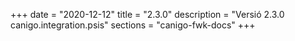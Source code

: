 +++
date        = "2020-12-12"
title       = "2.3.0"
description = "Versió 2.3.0 canigo.integration.psis"
sections    = "canigo-fwk-docs"
+++
